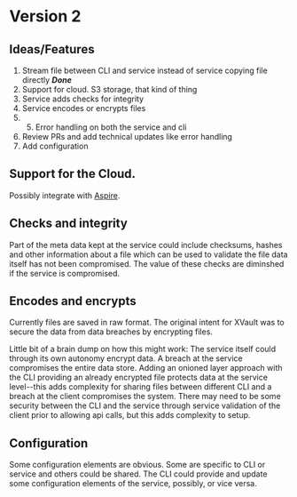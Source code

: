 # Version 2

## Ideas/Features
1. Stream file between CLI and service instead of service copying file directly ___Done___
2. Support for cloud.  S3 storage, that kind of thing  
3. Service adds checks for integrity  
4. Service encodes or encrypts files  
5. 5. Error handling on both the service and cli  
4. Review PRs and add technical updates like error handling  
5. Add configuration  


## Support for the Cloud.

Possibly integrate with [Aspire](https://learn.microsoft.com/en-us/dotnet/aspire/).  

## Checks and integrity  

Part of the meta data kept at the service could include checksums, hashes and other information about a file which can be used to validate the file data itself has not been compromised.   The value of these checks are diminshed if the service is compromised.

## Encodes and encrypts  

Currently files are saved in raw format.  The original intent for XVault was to secure the data from data breaches by encrypting files.  

Little bit of a brain dump on how this might work:  The service itself could through its own autonomy encrypt data.  A breach at the service compromises the entire data store. 
 Adding an onioned layer approach with the CLI providing an already encrypted file protects data at the service level--this adds complexity for sharing files between different CLI and a breach at the client compromises the system.   There may need to be some security between the CLI and the service through service validation of the client prior to allowing api calls, but this adds complexity to setup.

## Configuration  

Some configuration elements are obvious.  Some are specific to CLI or service and others could be shared.  The CLI could provide and update some configuration elements of the service, possibly, or vice versa.
